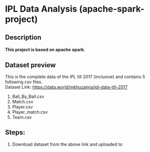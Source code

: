 # IPL Data Analysis (apache-spark-project)

## Description
#### This project is based on apache spark.

## Dataset preview
This is the complete data of the IPL till 2017 (inclusive) and contains 5 following csv files.  
Dataset Link: https://data.world/mkhuzaima/ipl-data-till-2017

1. Ball_By_Ball.csv
2. Match.csv
3. Player.csv
4. Player_match.csv
5. Team.csv
   
## Steps:
1. Download dataset from the above link and uploaded to 

